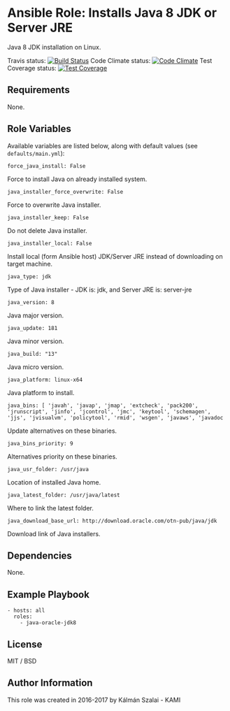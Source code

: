 # Ansible Role: Installs Java 8 JDK or Server JRE

Java 8 JDK installation on Linux.

Travis status:   [![Build Status](https://travis-ci.org/KAMI911/ansible-role-java-oracle-jdk8.svg?branch=master)](https://travis-ci.org/KAMI911/ansible-role-java-oracle-jdk8)
Code Climate status: [![Code Climate](https://codeclimate.com/github/KAMI911/ansible-role-java-oracle-jdk8/badges/gpa.svg)](https://codeclimate.com/github/KAMI911/ansible-role-java-oracle-jdk8)
Test Coverage status: [![Test Coverage](https://codeclimate.com/github/KAMI911/ansible-role-java-oracle-jdk8/badges/coverage.svg)](https://codeclimate.com/github/KAMI911/ansible-role-java-oracle-jdk8/coverage)

## Requirements

None.

## Role Variables

Available variables are listed below, along with default values (see `defaults/main.yml`):

    force_java_install: False

Force to install Java on already installed system.

    java_installer_force_overwrite: False

Force to overwrite Java installer.

    java_installer_keep: False

Do not delete Java installer.

    java_installer_local: False

Install local (form Ansible host) JDK/Server JRE instead of downloading on target machine.

    java_type: jdk

Type of Java installer - JDK is: jdk, and Server JRE is: server-jre

    java_version: 8

Java major version.

    java_update: 181

Java minor version.

    java_build: "13"

Java micro version.

    java_platform: linux-x64

Java platform to install.

    java_bins: [ 'javah', 'javap', 'jmap', 'extcheck', 'pack200', 'jrunscript', 'jinfo', 'jcontrol', 'jmc', 'keytool', 'schemagen', 'jjs', 'jvisualvm', 'policytool', 'rmid', 'wsgen', 'javaws', 'javadoc

Update alternatives on these binaries.

    java_bins_priority: 9

Alternatives priority on these binaries.

    java_usr_folder: /usr/java

Location of installed Java home.

    java_latest_folder: /usr/java/latest

Where to link the latest folder.

    java_download_base_url: http://download.oracle.com/otn-pub/java/jdk

Download link of Java installers.

## Dependencies

None.

## Example Playbook

    - hosts: all
      roles:
        - java-oracle-jdk8

## License

MIT / BSD

## Author Information

This role was created in 2016-2017 by Kálmán Szalai - KAMI

